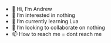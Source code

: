 - 👋 Hi, I’m Andrew
- 👀 I’m interested in nothing
- 🌱 I’m currently learning Lua
- 💞️ I’m looking to collaborate on nothing
- 📫 How to reach me = dont reach me

<!---
DesiredVisa/DesiredVisa is a ✨ special ✨ repository because its `README.md` (this file) appears on your GitHub profile.
You can click the Preview link to take a look at your changes.
--->
